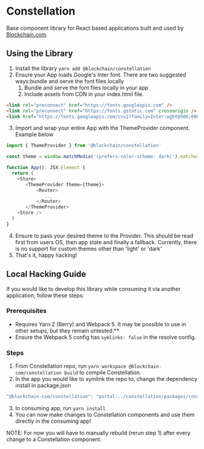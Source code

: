 # Constellation
Base component library for React based applications built and used by [Blockchain.com](blockchain.com).

## Using the Library
1) Install the library `yarn add @blockchain/constellation`
2) Ensure your App loads Google's Inter font. There are two suggested ways:bundle and serve the font files locally
   1) Bundle and serve the font files locally in your app
   2) Include assets from CDN in your index.html file.
```html
<link rel="preconnect" href="https://fonts.googleapis.com" />
<link rel="preconnect" href="https://fonts.gstatic.com" crossorigin />
<link href="https://fonts.googleapis.com/css2?family=Inter:wght@500;600&display=swap" rel="stylesheet" />
```
3) Import and wrap your entire App with the ThemeProvider component. Example below
```js
import { ThemeProvider } from '@blockchain/constellation'

const theme = window.matchMedia('(prefers-color-scheme: dark)').matches ? 'dark' : 'light'

function App(): JSX.Element {
  return (
    <Store>
       <ThemeProvider theme={theme}>
           <Router>
              ...
           </Router>
       </ThemeProvider>
    <Store />
  )
}
```
4. Ensure to pass your desired theme to the Provider. This should be read first from users OS, then app state and finally a fallback. Currently, there is no support for custom themes other than 'light' or 'dark'
5. That's it, happy hacking!

## Local Hacking Guide
If you would like to develop this library while consuming it via another application, follow these steps:

### Prerequisites
- Requires Yarn 2 (Berry) and Webpack 5.  It may be possible to use in other setups, but they remain untested.**
- Ensure the Webpack 5 config has `symlinks: false` in the resolve config.

### Steps
1) From Constellation repo, run `yarn workspace @blockchain-com/constellation build` to compile Constellation.
2) In the app you would like to symlink the repo to, change the dependency install in package.json 
```sh
"@blockchain-com/constellation": "portal:../constellation/packages/constellation", // relative path may be different!
```
3) In consuming app, run `yarn install`
5) You can now make changes to Constellation components and use them directly in the consuming app!

NOTE: For now you will have to manually rebuild (rerun step 1) after every change to a Constellation component.
